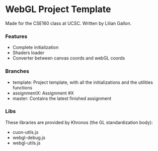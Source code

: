 # WebGL Project Template

Made for the CSE160 class at UCSC. Written by Lilian Gallon.

### Features

- Complete initialization
- Shaders loader
- Converter between canvas coords and webGL coords

### Branches

- template: Project template, with all the initializations and the utilities functions
- assignmentX: Assignment #X
- master: Contains the latest finished assignment

### Libs

These libraries are provided by Khronos (the GL standardization body):
- cuon-utils.js
- webgl-debug.js
- webgl-utils.js
